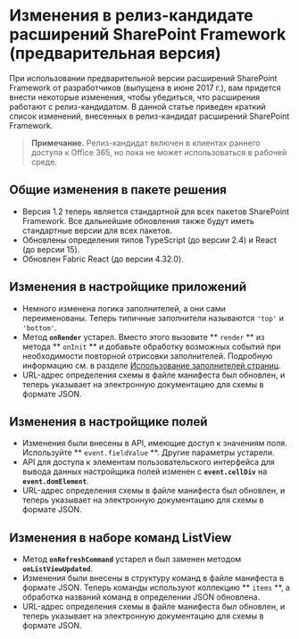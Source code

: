 # <a name="changes-introduced-in-the-sharepoint-framework-extensions-preview-release-candidate-release"></a>Изменения в релиз-кандидате расширений SharePoint Framework (предварительная версия)

При использовании предварительной версии расширений SharePoint Framework от разработчиков (выпущена в июне 2017 г.), вам придется внести некоторые изменения, чтобы убедиться, что расширения работают с релиз-кандидатом. В данной статье приведен краткий список изменений, внесенных в релиз-кандидат расширений SharePoint Framework.

>**Примечание.** Релиз-кандидат включен в клиентах раннего доступа к Office 365, но пока не может использоваться в рабочей среде.

## <a name="general-solution-package-changes"></a>Общие изменения в пакете решения

- Версия 1.2 теперь является стандартной для всех пакетов SharePoint Framework. Все дальнейшие обновления также будут иметь стандартные версии для всех пакетов.
- Обновлены определения типов TypeScript (до версии 2.4) и React (до версии 15).
- Обновлен Fabric React (до версии 4.32.0).

## <a name="application-customizer-changes"></a>Изменения в настройщике приложений

- Немного изменена логика заполнителей, а они сами переименованы. Теперь типичные заполнители называются `'top'` и `'bottom'`.
- Метод **`onRender`** устарел. Вместо этого вызовите ** `render` ** из метода ** `onInit` ** и добавьте обработку возможных событий при необходимости повторной отрисовки заполнителей. Подробную информацию см. в разделе [Использование заполнителей страниц](./get-started/using-page-placeholder-with-extensions.md).
- URL-адрес определения схемы в файле манифеста был обновлен, и теперь указывает на электронную документацию для схемы в формате JSON.

## <a name="field-customizer-changes"></a>Изменения в настройщике полей

- Изменения были внесены в API, имеющие доступ к значениям поля. Используйте ** `event.fieldValue` **. Другие параметры устарели.
- API для доступа к элементам пользовательского интерфейса для вывода данных настройщика полей изменен с **`event.cellDiv`** на **`event.domElement`**. 
- URL-адрес определения схемы в файле манифеста был обновлен, и теперь указывает на электронную документацию для схемы в формате JSON.

## <a name="listview-command-set-changes"></a>Изменения в наборе команд ListView

- Метод **`onRefreshCommand`** устарел и был заменен методом **`onListViewUpdated`**.
- Изменения были внесены в структуру команд в файле манифеста в формате JSON. Теперь команды используют коллекцию ** `items` **, а обработка названий команд в определении JSON обновлена.
- URL-адрес определения схемы в файле манифеста был обновлен, и теперь указывает на электронную документацию для схемы в формате JSON.
